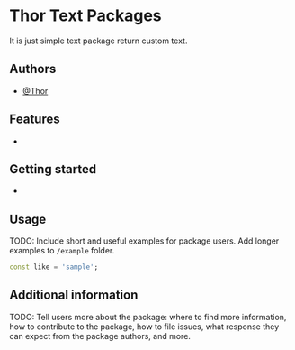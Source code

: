 
# Thor Text Packages
It is just simple text package return custom text.

## Authors
- [@Thor](https://www.github.com/tayyabmughal676)

## Features

-


## Getting started

-

## Usage

TODO: Include short and useful examples for package users. Add longer examples
to `/example` folder. 

```dart
const like = 'sample';
```

## Additional information

TODO: Tell users more about the package: where to find more information, how to 
contribute to the package, how to file issues, what response they can expect 
from the package authors, and more.
